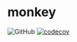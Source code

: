 # monkey

![GitHub](https://github.com/pmatseykanets/monkey/workflows/Go/badge.svg)
[![codecov](https://codecov.io/gh/pmatseykanets/monkey/branch/master/graph/badge.svg)](https://codecov.io/gh/pmatseykanets/monkey)
